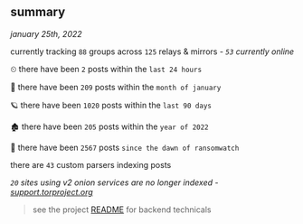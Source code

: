 
## summary
_january 25th, 2022_

currently tracking `88` groups across `125` relays & mirrors - _`53` currently online_

⏲ there have been `2` posts within the `last 24 hours`

🦈 there have been `209` posts within the `month of january`

🪐 there have been `1020` posts within the `last 90 days`

🏚 there have been `205` posts within the `year of 2022`

🦕 there have been `2567` posts `since the dawn of ransomwatch`

there are `43` custom parsers indexing posts

_`20` sites using v2 onion services are no longer indexed - [support.torproject.org](https://support.torproject.org/onionservices/v2-deprecation/)_

> see the project [README](https://github.com/thetanz/ransomwatch#ransomwatch--) for backend technicals
